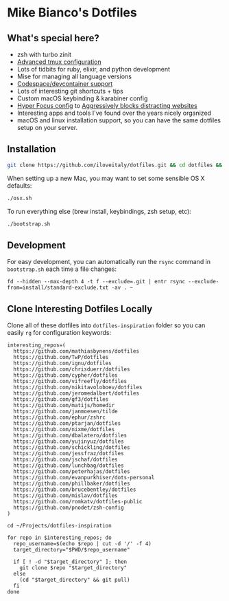 # Mike Bianco's Dotfiles

## What's special here?

* zsh with turbo zinit
* [Advanced tmux configuration](https://mikebian.co/tag/tmux/)
* Lots of tidbits for ruby, elixir, and python development
* Mise for managing all language versions
* [Codespace/devcontainer support](https://mikebian.co/my-experience-with-github-codespaces/)
* Lots of interesting git shortcuts + tips
* Custom macOS keybinding & karabiner config
* [Hyper Focus config](https://github.com/iloveitaly/hyper-focus) to [Aggressively blocks distracting websites](http://mikebian.co/how-to-block-distracting-websites-on-your-laptop/)
* Interesting apps and tools I've found over the years nicely organized
* macOS and linux installation support, so you can have the same dotfiles setup on your server.

## Installation

```bash
git clone https://github.com/iloveitaly/dotfiles.git && cd dotfiles && ./bootstrap.sh
```

When setting up a new Mac, you may want to set some sensible OS X defaults:

```bash
./osx.sh
```

To run everything else (brew install, keybindings, zsh setup, etc):

```bash
./bootstrap.sh
```

## Development

For easy development, you can automatically run the `rsync` command in `bootstrap.sh` each time a file changes:

```shell
fd --hidden --max-depth 4 -t f --exclude=.git | entr rsync --exclude-from=install/standard-exclude.txt -av . ~
```

## Clone Interesting Dotfiles Locally

Clone all of these dotfiles into `dotfiles-inspiration` folder so you can easily `rg` for configuration keywords:

```shell
interesting_repos=(
  https://github.com/mathiasbynens/dotfiles
  https://github.com/TwP/dotfiles
  https://github.com/ignu/dotfiles
  https://github.com/chrisduerr/dotfiles
  https://github.com/cypher/dotfiles
  https://github.com/vifreefly/dotfiles
  https://github.com/nikitavoloboev/dotfiles
  https://github.com/jeromedalbert/dotfiles
  https://github.com/gf3/dotfiles
  https://github.com/matijs/homedir
  https://github.com/janmoesen/tilde
  https://github.com/ephur/zshrc
  https://github.com/ptarjan/dotfiles
  https://github.com/nixme/dotfiles
  https://github.com/dbalatero/dotfiles
  https://github.com/yujinyuz/dotfiles
  https://github.com/schickling/dotfiles
  https://github.com/jessfraz/dotfiles
  https://github.com/jschaf/dotfiles
  https://github.com/lunchbag/dotfiles
  https://github.com/peterhajas/dotfiles
  https://github.com/evanpurkhiser/dots-personal
  https://github.com/phillbaker/dotfiles
  https://github.com/brucebentley/dotfiles
  https://github.com/mislav/dotfiles
  https://github.com/romkatv/dotfiles-public
  https://github.com/pnodet/zsh-config
)

cd ~/Projects/dotfiles-inspiration

for repo in $interesting_repos; do
  repo_username=$(echo $repo | cut -d '/' -f 4)
  target_directory="$PWD/$repo_username"

  if [ ! -d "$target_directory" ]; then
    git clone $repo "$target_directory"
  else
    (cd "$target_directory" && git pull)
  fi
done
```
